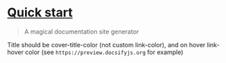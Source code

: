 <h1><a href="?id=quick-start">Quick start</a></h1>

> A magical documentation site generator

Title should be cover-title-color (not custom link-color), and on hover link-hover color (see `https://preview.docsifyjs.org` for example)
